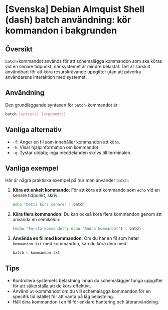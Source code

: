 # [Svenska] Debian Almquist Shell (dash) batch användning: kör kommandon i bakgrunden

## Översikt
`batch`-kommandot används för att schemalägga kommandon som ska köras vid en senare tidpunkt, när systemet är mindre belastat. Det är särskilt användbart för att köra resurskrävande uppgifter utan att påverka användarens interaktion med systemet.

## Användning
Den grundläggande syntaxen för `batch`-kommandot är:

```bash
batch [options] [arguments]
```

## Vanliga alternativ
- `-f`: Anger en fil som innehåller kommandon att köra.
- `-h`: Visar hjälpinformation om kommandot.
- `-q`: Tystar utdata; inga meddelanden skrivs till terminalen.

## Vanliga exempel
Här är några praktiska exempel på hur man använder `batch`:

1. **Köra ett enkelt kommando**:
   För att köra ett kommando som `echo` vid en senare tidpunkt, skriv:
   ```bash
   echo "Detta körs senare" | batch
   ```

2. **Köra flera kommandon**:
   Du kan också köra flera kommandon genom att använda en semikolon:
   ```bash
   (echo "Första kommandot"; echo "Andra kommandot") | batch
   ```

3. **Använda en fil med kommandon**:
   Om du har en fil som heter `kommandon.txt` med kommandon, kan du köra dem med:
   ```bash
   batch < kommandon.txt
   ```

## Tips
- Kontrollera systemets belastning innan du schemalägger tunga uppgifter för att säkerställa att de körs effektivt.
- Använd `at`-kommandot om du vill schemalägga kommandon för en specifik tid istället för att vänta på låg belastning.
- Håll dina kommandon i en fil för enklare hantering och återanvändning.